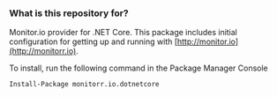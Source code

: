 ### What is this repository for? ###

Monitor.io provider for .NET Core. This package includes initial configuration for getting up and running with [http://monitor.io](http://monitorr.io).

To install, run the following command in the Package Manager Console

`Install-Package monitorr.io.dotnetcore`
